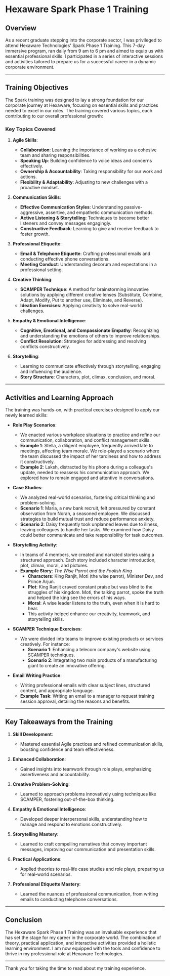 # Hexaware Spark Phase 1 Training 

## Overview
As a recent graduate stepping into the corporate sector, I was privileged to attend Hexaware Technologies' Spark Phase 1 Training. This 7-day immersive program, ran daily from 9 am to 6 pm and aimed to equip us with essential professional skills. I participated in a series of interactive sessions and activities tailored to prepare us for a successful career in a dynamic corporate environment.

---

## Training Objectives
The Spark training was designed to lay a strong foundation for our corporate journey at Hexaware, focusing on essential skills and practices needed to excel in our roles. The training covered various topics, each contributing to our overall professional growth:

### Key Topics Covered
1. **Agile Skills**:
   - **Collaboration**: Learning the importance of working as a cohesive team and sharing responsibilities.
   - **Speaking Up**: Building confidence to voice ideas and concerns effectively.
   - **Ownership & Accountability**: Taking responsibility for our work and actions.
   - **Flexibility & Adaptability**: Adjusting to new challenges with a proactive mindset.

2. **Communication Skills**:
   - **Effective Communication Styles**: Understanding passive-aggressive, assertive, and empathetic communication methods.
   - **Active Listening & Storytelling**: Techniques to become better listeners and convey messages engagingly.
   - **Constructive Feedback**: Learning to give and receive feedback to foster growth.

3. **Professional Etiquette**:
   - **Email & Telephone Etiquette**: Crafting professional emails and conducting effective phone conversations.
   - **Meeting Conduct**: Understanding decorum and expectations in a professional setting.

4. **Creative Thinking**:
   - **SCAMPER Technique**: A method for brainstorming innovative solutions by applying different creative lenses (Substitute, Combine, Adapt, Modify, Put to another use, Eliminate, and Reverse).
   - **Ideation Exercises**: Applying creativity to solve real-world challenges.

5. **Empathy & Emotional Intelligence**:
   - **Cognitive, Emotional, and Compassionate Empathy**: Recognizing and understanding the emotions of others to improve relationships.
   - **Conflict Resolution**: Strategies for addressing and resolving conflicts constructively.

6. **Storytelling**:
   - Learning to communicate effectively through storytelling, engaging and influencing the audience.
   - **Story Structure**: Characters, plot, climax, conclusion, and moral.

---

## Activities and Learning Approach
The training was hands-on, with practical exercises designed to apply our newly learned skills:

- **Role Play Scenarios**:
  - We enacted various workplace situations to practice and refine our communication, collaboration, and conflict management skills.
  - **Example 1**: Stella, a diligent employee, frequently arrived late to meetings, affecting team morale. We role-played a scenario where the team discussed the impact of her tardiness and how to address it constructively.
  - **Example 2**: Laksh, distracted by his phone during a colleague's update, needed to reassess his communication approach. We explored how to remain engaged and attentive in conversations.

- **Case Studies**:
  - We analyzed real-world scenarios, fostering critical thinking and problem-solving.
  - **Scenario 1**: Maria, a new bank recruit, felt pressured by constant observation from Norah, a seasoned employee. We discussed strategies to build mutual trust and reduce performance anxiety.
  - **Scenario 2**: Daisy frequently took unplanned leaves due to illness, leaving colleagues to handle her tasks. We examined how Daisy could better communicate and take responsibility for task outcomes.

- **Storytelling Activity**:
  - In teams of 4 members, we created and narrated stories using a structured approach. Each story included character introduction, plot, climax, moral, and pictures.
  - **Example Story**: *The Wise Parrot and the Foolish King*
    - **Characters**: King Ranjit, Moti (the wise parrot), Minister Dev, and Prince Arjun.
    - **Plot**: King Ranjit craved constant praise but was blind to the struggles of his kingdom. Moti, the talking parrot, spoke the truth and helped the king see the errors of his ways.
    - **Moral**: A wise leader listens to the truth, even when it is hard to hear.
    - This activity helped enhance our creativity, teamwork, and storytelling skills.

- **SCAMPER Technique Exercises**:
  - We were divided into teams to improve existing products or services creatively. For instance:
    - **Scenario 1**: Enhancing a telecom company's website using SCAMPER techniques.
    - **Scenario 2**: Integrating two main products of a manufacturing giant to create an innovative offering.

- **Email Writing Practice**:
  - Writing professional emails with clear subject lines, structured content, and appropriate language.
  - **Example Task**: Writing an email to a manager to request training session approval, detailing the reasons and benefits.

---

## Key Takeaways from the Training
1. **Skill Development**:
   - Mastered essential Agile practices and refined communication skills, boosting confidence and team effectiveness.
   
2. **Enhanced Collaboration**:
   - Gained insights into teamwork through role plays, emphasizing assertiveness and accountability.
   
3. **Creative Problem-Solving**:
   - Learned to approach problems innovatively using techniques like SCAMPER, fostering out-of-the-box thinking.
   
4. **Empathy & Emotional Intelligence**:
   - Developed deeper interpersonal skills, understanding how to manage and respond to emotions constructively.
   
5. **Storytelling Mastery**:
   - Learned to craft compelling narratives that convey important messages, improving our communication and presentation skills.
   
6. **Practical Applications**:
   - Applied theories to real-life case studies and role plays, preparing us for real-world scenarios.
   
7. **Professional Etiquette Mastery**:
   - Learned the nuances of professional communication, from writing emails to conducting telephone conversations.

---

## Conclusion
The Hexaware Spark Phase 1 Training was an invaluable experience that has set the stage for my career in the corporate world. The combination of theory, practical application, and interactive activities provided a holistic learning environment. I am now equipped with the tools and confidence to thrive in my professional role at Hexaware Technologies.

---

Thank you for taking the time to read about my training experience.

